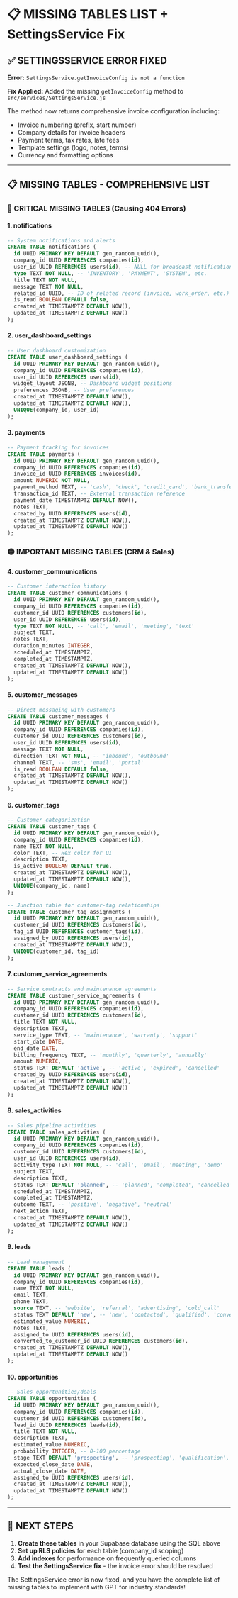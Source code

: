 # 📋 MISSING TABLES LIST + SettingsService Fix

## ✅ **SETTINGSSERVICE ERROR FIXED**

**Error:** `SettingsService.getInvoiceConfig is not a function`

**Fix Applied:** Added the missing `getInvoiceConfig` method to `src/services/SettingsService.js`

The method now returns comprehensive invoice configuration including:
- Invoice numbering (prefix, start number)
- Company details for invoice headers
- Payment terms, tax rates, late fees
- Template settings (logo, notes, terms)
- Currency and formatting options

---

## 📋 **MISSING TABLES - COMPREHENSIVE LIST**

### **🔴 CRITICAL MISSING TABLES (Causing 404 Errors)**

#### **1. notifications**
```sql
-- System notifications and alerts
CREATE TABLE notifications (
  id UUID PRIMARY KEY DEFAULT gen_random_uuid(),
  company_id UUID REFERENCES companies(id),
  user_id UUID REFERENCES users(id), -- NULL for broadcast notifications
  type TEXT NOT NULL, -- 'INVENTORY', 'PAYMENT', 'SYSTEM', etc.
  title TEXT NOT NULL,
  message TEXT NOT NULL,
  related_id UUID, -- ID of related record (invoice, work_order, etc.)
  is_read BOOLEAN DEFAULT false,
  created_at TIMESTAMPTZ DEFAULT NOW(),
  updated_at TIMESTAMPTZ DEFAULT NOW()
);
```

#### **2. user_dashboard_settings**
```sql
-- User dashboard customization
CREATE TABLE user_dashboard_settings (
  id UUID PRIMARY KEY DEFAULT gen_random_uuid(),
  company_id UUID REFERENCES companies(id),
  user_id UUID REFERENCES users(id),
  widget_layout JSONB, -- Dashboard widget positions
  preferences JSONB, -- User preferences
  created_at TIMESTAMPTZ DEFAULT NOW(),
  updated_at TIMESTAMPTZ DEFAULT NOW(),
  UNIQUE(company_id, user_id)
);
```

#### **3. payments**
```sql
-- Payment tracking for invoices
CREATE TABLE payments (
  id UUID PRIMARY KEY DEFAULT gen_random_uuid(),
  company_id UUID REFERENCES companies(id),
  invoice_id UUID REFERENCES invoices(id),
  amount NUMERIC NOT NULL,
  payment_method TEXT, -- 'cash', 'check', 'credit_card', 'bank_transfer'
  transaction_id TEXT, -- External transaction reference
  payment_date TIMESTAMPTZ DEFAULT NOW(),
  notes TEXT,
  created_by UUID REFERENCES users(id),
  created_at TIMESTAMPTZ DEFAULT NOW(),
  updated_at TIMESTAMPTZ DEFAULT NOW()
);
```

### **🟡 IMPORTANT MISSING TABLES (CRM & Sales)**

#### **4. customer_communications**
```sql
-- Customer interaction history
CREATE TABLE customer_communications (
  id UUID PRIMARY KEY DEFAULT gen_random_uuid(),
  company_id UUID REFERENCES companies(id),
  customer_id UUID REFERENCES customers(id),
  user_id UUID REFERENCES users(id),
  type TEXT NOT NULL, -- 'call', 'email', 'meeting', 'text'
  subject TEXT,
  notes TEXT,
  duration_minutes INTEGER,
  scheduled_at TIMESTAMPTZ,
  completed_at TIMESTAMPTZ,
  created_at TIMESTAMPTZ DEFAULT NOW(),
  updated_at TIMESTAMPTZ DEFAULT NOW()
);
```

#### **5. customer_messages**
```sql
-- Direct messaging with customers
CREATE TABLE customer_messages (
  id UUID PRIMARY KEY DEFAULT gen_random_uuid(),
  company_id UUID REFERENCES companies(id),
  customer_id UUID REFERENCES customers(id),
  user_id UUID REFERENCES users(id),
  message TEXT NOT NULL,
  direction TEXT NOT NULL, -- 'inbound', 'outbound'
  channel TEXT, -- 'sms', 'email', 'portal'
  is_read BOOLEAN DEFAULT false,
  created_at TIMESTAMPTZ DEFAULT NOW(),
  updated_at TIMESTAMPTZ DEFAULT NOW()
);
```

#### **6. customer_tags**
```sql
-- Customer categorization
CREATE TABLE customer_tags (
  id UUID PRIMARY KEY DEFAULT gen_random_uuid(),
  company_id UUID REFERENCES companies(id),
  name TEXT NOT NULL,
  color TEXT, -- Hex color for UI
  description TEXT,
  is_active BOOLEAN DEFAULT true,
  created_at TIMESTAMPTZ DEFAULT NOW(),
  updated_at TIMESTAMPTZ DEFAULT NOW(),
  UNIQUE(company_id, name)
);

-- Junction table for customer-tag relationships
CREATE TABLE customer_tag_assignments (
  id UUID PRIMARY KEY DEFAULT gen_random_uuid(),
  customer_id UUID REFERENCES customers(id),
  tag_id UUID REFERENCES customer_tags(id),
  assigned_by UUID REFERENCES users(id),
  created_at TIMESTAMPTZ DEFAULT NOW(),
  UNIQUE(customer_id, tag_id)
);
```

#### **7. customer_service_agreements**
```sql
-- Service contracts and maintenance agreements
CREATE TABLE customer_service_agreements (
  id UUID PRIMARY KEY DEFAULT gen_random_uuid(),
  company_id UUID REFERENCES companies(id),
  customer_id UUID REFERENCES customers(id),
  title TEXT NOT NULL,
  description TEXT,
  service_type TEXT, -- 'maintenance', 'warranty', 'support'
  start_date DATE,
  end_date DATE,
  billing_frequency TEXT, -- 'monthly', 'quarterly', 'annually'
  amount NUMERIC,
  status TEXT DEFAULT 'active', -- 'active', 'expired', 'cancelled'
  created_by UUID REFERENCES users(id),
  created_at TIMESTAMPTZ DEFAULT NOW(),
  updated_at TIMESTAMPTZ DEFAULT NOW()
);
```

#### **8. sales_activities**
```sql
-- Sales pipeline activities
CREATE TABLE sales_activities (
  id UUID PRIMARY KEY DEFAULT gen_random_uuid(),
  company_id UUID REFERENCES companies(id),
  customer_id UUID REFERENCES customers(id),
  user_id UUID REFERENCES users(id),
  activity_type TEXT NOT NULL, -- 'call', 'email', 'meeting', 'demo'
  subject TEXT,
  description TEXT,
  status TEXT DEFAULT 'planned', -- 'planned', 'completed', 'cancelled'
  scheduled_at TIMESTAMPTZ,
  completed_at TIMESTAMPTZ,
  outcome TEXT, -- 'positive', 'negative', 'neutral'
  next_action TEXT,
  created_at TIMESTAMPTZ DEFAULT NOW(),
  updated_at TIMESTAMPTZ DEFAULT NOW()
);
```

#### **9. leads**
```sql
-- Lead management
CREATE TABLE leads (
  id UUID PRIMARY KEY DEFAULT gen_random_uuid(),
  company_id UUID REFERENCES companies(id),
  name TEXT NOT NULL,
  email TEXT,
  phone TEXT,
  source TEXT, -- 'website', 'referral', 'advertising', 'cold_call'
  status TEXT DEFAULT 'new', -- 'new', 'contacted', 'qualified', 'converted', 'lost'
  estimated_value NUMERIC,
  notes TEXT,
  assigned_to UUID REFERENCES users(id),
  converted_to_customer_id UUID REFERENCES customers(id),
  created_at TIMESTAMPTZ DEFAULT NOW(),
  updated_at TIMESTAMPTZ DEFAULT NOW()
);
```

#### **10. opportunities**
```sql
-- Sales opportunities/deals
CREATE TABLE opportunities (
  id UUID PRIMARY KEY DEFAULT gen_random_uuid(),
  company_id UUID REFERENCES companies(id),
  customer_id UUID REFERENCES customers(id),
  lead_id UUID REFERENCES leads(id),
  title TEXT NOT NULL,
  description TEXT,
  estimated_value NUMERIC,
  probability INTEGER, -- 0-100 percentage
  stage TEXT DEFAULT 'prospecting', -- 'prospecting', 'qualification', 'proposal', 'negotiation', 'closed_won', 'closed_lost'
  expected_close_date DATE,
  actual_close_date DATE,
  assigned_to UUID REFERENCES users(id),
  created_at TIMESTAMPTZ DEFAULT NOW(),
  updated_at TIMESTAMPTZ DEFAULT NOW()
);
```

---

## 🚀 **NEXT STEPS**

1. **Create these tables** in your Supabase database using the SQL above
2. **Set up RLS policies** for each table (company_id scoping)
3. **Add indexes** for performance on frequently queried columns
4. **Test the SettingsService fix** - the invoice error should be resolved

The SettingsService error is now fixed, and you have the complete list of missing tables to implement with GPT for industry standards!
